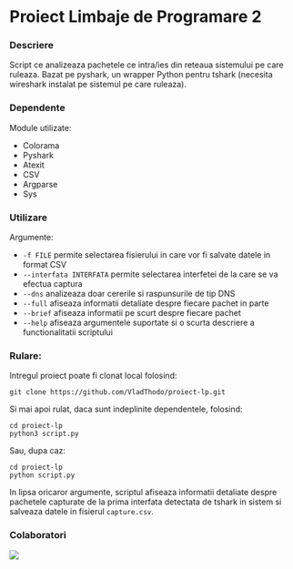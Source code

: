 # Proiect Limbaje de Programare 2

### Descriere

Script ce analizeaza pachetele ce intra/ies din reteaua sistemului pe care ruleaza. Bazat pe pyshark, un wrapper Python pentru tshark (necesita wireshark instalat pe sistemul pe care ruleaza).

### Dependente

Module utilizate:
 - Colorama
 - Pyshark
 - Atexit
 - CSV
 - Argparse
 - Sys

### Utilizare

Argumente:
 - `-f FILE` permite selectarea fisierului in care vor fi salvate datele in format CSV
 - `--interfata INTERFATA` permite selectarea interfetei de la care se va efectua captura
 - `--dns` analizeaza doar cererile si raspunsurile de tip DNS
 - `--full` afiseaza informatii detaliate despre fiecare pachet in parte
 - `--brief` afiseaza informatii pe scurt despre fiecare pachet
 - `--help` afiseaza argumentele suportate si o scurta descriere a functionalitatii scriptului
 

### Rulare:

Intregul proiect poate fi clonat local folosind:

```
git clone https://github.com/VladThodo/proiect-lp.git
```
Si mai apoi rulat, daca sunt indeplinite dependentele, folosind:

```
cd proiect-lp
python3 script.py
```

Sau, dupa caz:

```
cd proiect-lp
python script.py
```

In lipsa oricaror argumente, scriptul afiseaza informatii detaliate despre pachetele capturate de la prima interfata detectata de tshark in sistem si salveaza datele in fisierul `capture.csv`.


### Colaboratori 

<a href="https://github.com/VladThodo/proiect-lp/graphs/contributors">
  <img src="https://contrib.rocks/image?repo=VladThodo/proiect-lp" />
</a>
